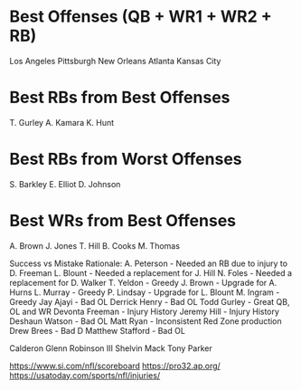 Best Offenses (QB + WR1 + WR2 + RB)
=============
Los Angeles
Pittsburgh
New Orleans
Atlanta
Kansas City

Best RBs from Best Offenses
===========================
T. Gurley
A. Kamara 
K. Hunt

Best RBs from Worst Offenses
=============================
S. Barkley
E. Elliot
D. Johnson

Best WRs from Best Offenses
============================
A. Brown
J. Jones
T. Hill
B. Cooks
M. Thomas

Success vs Mistake Rationale:
A. Peterson - Needed an RB due to injury to D. Freeman
L. Blount - Needed a replacement for J. Hill
N. Foles - Needed a replacement for D. Walker
T. Yeldon - Greedy
J. Brown - Upgrade for A. Hurns
L. Murray - Greedy
P. Lindsay - Upgrade for L. Blount
M. Ingram - Greedy
Jay Ajayi - Bad OL
Derrick Henry - Bad OL
Todd Gurley - Great QB, OL and WR
Devonta Freeman - Injury History
Jeremy Hill - Injury History
Deshaun Watson - Bad OL
Matt Ryan - Inconsistent Red Zone production
Drew Brees - Bad D
Matthew Stafford - Bad OL


Calderon
Glenn Robinson III
Shelvin Mack
Tony Parker

https://www.si.com/nfl/scoreboard
https://pro32.ap.org/
https://usatoday.com/sports/nfl/injuries/